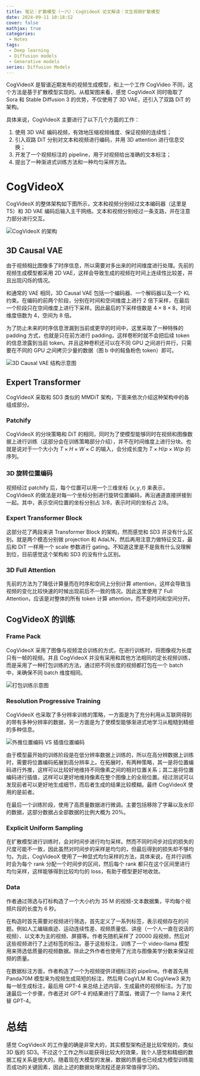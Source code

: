```yaml
---
title: 笔记｜扩散模型（一六）：CogVideoX 论文解读｜文生视频扩散模型
date: 2024-09-11 10:18:52
cover: false
mathjax: true
categories:
 - Notes
tags:
 - Deep learning
 - Diffusion models
 - Generative models
series: Diffusion Models
---
```


CogVideoX 是智谱近期发布的视频生成模型，和上一个工作 CogVideo 不同，这个方法是基于扩散模型实现的。从框架图来看，感觉 CogVideoX 同时吸取了 Sora 和 Stable Diffusion 3 的优势，不仅使用了 3D VAE，还引入了双路 DiT 的架构。

具体来说，CogVideoX 主要进行了以下几个方面的工作：

1. 使用 3D VAE 编码视频，有效地压缩视频维度、保证视频的连续性；
2. 引入双路 DiT 分别对文本和视频进行编码，并用 3D attention 进行信息交换；
3. 开发了一个视频标注的 pipeline，用于对视频给出准确的文本标注；
4. 提出了一种渐进式训练方法和一种均匀采样方法。

# CogVideoX

CogVideoX 的整体架构如下图所示，文本和视频分别经过文本编码器（这里是 T5）和 3D VAE 编码后输入主干网络。文本和视频分别经过一条支路，并在注意力部分进行交互。

<img src="https://little-nyima-oss.eos-beijing-2.cmecloud.cn/2024/09/11/cogvideox-framework.jpg" alt="CogVideoX 的架构" style="max-width: min(100%, 350px)" />

## 3D Causal VAE

由于视频相比图像多了时序信息，所以需要对多出来的时间维度进行处理。先前的视频生成模型都采用 2D VAE，这样会导致生成的视频在时间上连续性比较差，并且出现闪烁的情况。

和通常的 VAE 相同，3D Causal VAE 包括一个编码器、一个解码器以及一个 KL 约束。在编码的前两个阶段，分别在时间和空间维度上进行 2 倍下采样，在最后一个阶段只在空间维度上进行下采样。因此最后的下采样倍数是 $4\times8\times8$，时间维度倍数为 4，空间为 8 倍。

为了防止未来的时序信息泄漏到当前或更早的时间中，这里采取了一种特殊的 padding 方式，也就是只在前方进行 padding，这样卷积时就不会把后续 token 的信息泄露到当前 token。并且这种卷积还可以在不同 GPU 之间进行并行，只需要在不同的 GPU 之间拷贝少量的数据（图 b 中的鲑鱼粉色 token）即可。

![3D Causal VAE 结构示意图](https://little-nyima-oss.eos-beijing-2.cmecloud.cn/2024/09/11/3d-causal-vae.jpg)

## Expert Transformer

CogVideoX 采取和 SD3 类似的 MMDiT 架构，下面来依次介绍这种架构中的各组成部分。

### Patchify

CogVideoX 的分块策略和 DiT 的相同，同时为了使模型能够同时在视频和图像数据上进行训练（这部分会在训练策略部分介绍），并不在时间维度上进行分块。也就是说对于一个大小为 $T\times H\times W\times C$ 的输入，会分成长度为 $T\times H/p\times W/p$ 的序列。

### 3D 旋转位置编码

视频经过 patchify 后，每个位置可以用一个三维坐标 $(x,y,t)$ 来表示，CogVideoX 的做法是对每一个坐标分别进行旋转位置编码，再沿通道直接拼接到一起。其中，表示空间位置的坐标分别占 $3/8$，表示时间的坐标占 $2/8$。

### Expert Transformer Block

这部分花了两段来讲 Transformer Block 的架构，然而感觉和 SD3 并没有什么区别。就是两个模态分别做 projection 和 AdaLN，然后再用注意力做特征交互，最后和 DiT 一样用一个 scale 参数进行 gating。不知道这里是不是我有什么没理解到位，目前感觉这个架构和 SD3 的没有什么区别。

### 3D Full Attention

先前的方法为了降低计算量而在时序和空间上分别计算 attention，这样会导致当视频的变化比较快速的时候出现前后不一致的情况。因此这里使用了 Full Attention，应该是对整体的所有 token 计算 attention，而不是时间和空间分开。

## CogVideoX 的训练

### Frame Pack

CogVideoX 采用了图像与视频混合训练的方式，在进行训练时，将图像视为长度只有一帧的视频。并且 CogVideoX 并没有采用和其他方法相同的定长视频训练，而是采用了一种打包训练的方法，通过把不同长度的视频都打包在一个 batch 中，来确保不同 batch 维度相同。

![打包训练示意图](https://little-nyima-oss.eos-beijing-2.cmecloud.cn/2024/09/11/frame-pack.jpg)

### Resolution Progressive Training

CogVideoX 也采取了多分辨率训练的策略，一方面是为了充分利用从互联网得到的带有多种分辨率的数据，另一方面是为了使模型能够渐进式地学习从粗糙到精细的多种信息。

![外推位置编码 VS 插值位置编码](https://little-nyima-oss.eos-beijing-2.cmecloud.cn/2024/09/17/rope-extrapolation-vs-interpolation.jpg)

由于模型最开始的训练阶段是在低分辨率数据上训练的，所以在高分辨数据上训练时，需要将位置编码拓展到高分辨率上。在拓展时，有两种策略，其一是将位置编码进行外推，这样可以比较好地维持不同像素之间的相对位置关系；其二是将位置编码进行插值，这样可以更好地维持像素在整个图像上的全局位置。经过测试可以发现前者可以更好地生成细节，而后者生成的结果比较模糊。最终 CogVideoX 使用的是前者。

在最后一个训练阶段，使用了高质量数据进行微调。主要包括移除了字幕以及水印的数据，这部分数据占全部数据的比例大概为 20%。

### Explicit Uniform Sampling

在扩散模型进行训练时，会对时间步进行均匀采样。然而不同时间步对应的损失的尺度可能不一致，因此虽然对时间步的采样是均匀的，但最后得到的损失却不够均匀。为此，CogVideoX 使用了一种显式均匀采样的方法，具体来说，在并行训练时会为每个 rank 分配一个时间步的区间，然后每个 rank 都只在这个区间里进行均匀采样，这样能够得到比较均匀的 loss，有助于模型更好地收敛。

### Data

作者通过筛选与打标构造了一个大小约为 35 M 的视频-文本数据集，平均每个视频片段的长度为 6 秒。

在构造时首先需要对视频进行筛选，首先定义了一系列标签，表示视频存在的问题。例如人工编辑痕迹、运动连续性差、视频质量低、讲座（一个人一直在说话的视频）、以文本为主的视频、屏摄等。作者先随机采样了 20000 段视频，然后对这些视频进行了上述标签的标注。基于这些标注，训练了一个 video-llama 模型用来筛选低质量的视频数据。除此之外作者也使用了光流与图像美学分数来保证视频的质量。

在数据标注方面，作者构造了一个为视频提供详细标注的 pipeline。作者首先用 Panda70M 模型来为视频生成简短的标注，然后用 CogVLM 和 CogView3 来为每一帧生成标注，最后用 GPT-4 来总结上述内容，生成最终的视频标注。为了加速最后一个步骤，作者还对 GPT-4 的结果进行了蒸馏，微调了一个 llama 2 来代替 GPT-4。

# 总结

感觉 CogVideoX 的工作量的确是非常大的，其实模型架构还是比较常规的，类似 3D 版的 SD3。不过这个工作之所以能获得比较大的效果，我个人感觉和精细的数据工程关系是很大的。随着现在大模型的发展，数据的质量也已经成为模型训练能否成功的关键因素，因此上述的数据处理流程还是非常值得学习的。